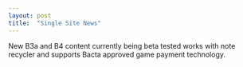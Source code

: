 ```yaml
---
layout: post
title:  "Single Site News"
---
```


New B3a and B4 content currently being beta tested works with note recycler and supports Bacta approved game payment technology. 
